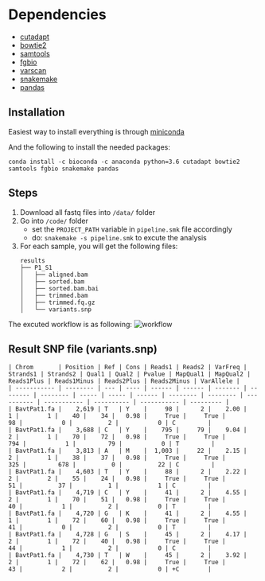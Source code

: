 # Dependencies #

* [cutadapt](https://cutadapt.readthedocs.io/en/stable/)
* [bowtie2](http://bowtie-bio.sourceforge.net/bowtie2/index.shtml)
* [samtools](http://www.htslib.org/)
* [fgbio](https://github.com/fulcrumgenomics/fgbio)
* [varscan](http://dkoboldt.github.io/varscan/)
* [snakemake](https://snakemake.readthedocs.io/en/stable/)
* [pandas](https://pandas.pydata.org/)

## Installation ##

Easiest way to install everything is through [miniconda](https://docs.conda.io/en/latest/miniconda.html)

And the following to install the needed packages:
```
conda install -c bioconda -c anaconda python=3.6 cutadapt bowtie2 samtools fgbio snakemake pandas
```

## Steps ##

1. Download all fastq files into ```/data/``` folder
2. Go into ```/code/``` folder
    - set the ```PROJECT_PATH``` variable in ```pipeline.smk``` file accordingly
    - do: ```snakemake -s pipeline.smk``` to excute the analysis
3. For each sample, you will get the following files:
    ```
    results
    ├── P1_S1
    │   ├── aligned.bam
    │   ├── sorted.bam
    │   ├── sorted.bam.bai
    │   ├── trimmed.bam
    │   ├── trimmed.fq.gz
    │   └── variants.snp
    ```

The excuted workflow is as following:
![workflow](https://github.com/wckdouglas/SARS_CoV2_mutation/blob/main/codes/pipeline.png?raw=true)

## Result SNP file (variants.snp) ##

```
| Chrom       | Position | Ref | Cons | Reads1 | Reads2 | VarFreq | Strands1 | Strands2 | Qual1 | Qual2 | Pvalue | MapQual1 | MapQual2 | Reads1Plus | Reads1Minus | Reads2Plus | Reads2Minus | VarAllele |
| ----------- | -------- | --- | ---- | ------ | ------ | ------- | -------- | -------- | ----- | ----- | ------ | -------- | -------- | ---------- | ----------- | ---------- | ----------- | --------- |
| BavtPat1.fa |    2,619 | T   | Y    |     98 |      2 |    2.00 |        1 |        1 |    40 |    34 |   0.98 |     True |     True |         98 |           0 |          2 |           0 | C         |
| BavtPat1.fa |    3,688 | C   | Y    |    795 |     79 |    9.04 |        2 |        1 |    70 |    72 |   0.98 |     True |     True |        794 |           1 |         79 |           0 | T         |
| BavtPat1.fa |    3,813 | A   | M    |  1,003 |     22 |    2.15 |        2 |        1 |    38 |    37 |   0.98 |     True |     True |        325 |         678 |          0 |          22 | C         |
| BavtPat1.fa |    4,603 | T   | Y    |     88 |      2 |    2.22 |        2 |        2 |    55 |    24 |   0.98 |     True |     True |         51 |          37 |          1 |           1 | C         |
| BavtPat1.fa |    4,719 | C   | Y    |     41 |      2 |    4.55 |        2 |        1 |    70 |    51 |   0.98 |     True |     True |         40 |           1 |          2 |           0 | T         |
| BavtPat1.fa |    4,720 | G   | K    |     41 |      2 |    4.55 |        1 |        1 |    72 |    60 |   0.98 |     True |     True |         41 |           0 |          2 |           0 | T         |
| BavtPat1.fa |    4,728 | G   | S    |     45 |      2 |    4.17 |        2 |        1 |    72 |    40 |   0.98 |     True |     True |         44 |           1 |          2 |           0 | C         |
| BavtPat1.fa |    4,730 | T   | W    |     45 |      2 |    3.92 |        2 |        1 |    72 |    62 |   0.98 |     True |     True |         43 |           2 |          2 |           0 | +C        |
```






